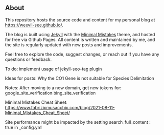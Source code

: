## About
This repository hosts the source code and content for my personal blog at https://weevil-see.github.io/.

The blog is built using [Jekyll](https://jekyllrb.com/) with the [Minimal Mistakes](https://mmistakes.github.io/minimal-mistakes/) theme, and hosted for free via Github Pages. All content is written and maintained by me, and the site is regularly updated with new posts and improvements.

Feel free to explore the code, suggest changes, or reach out if you have any questions or feedback.

To do:
implement usage of jekyll-seo-tag plugin

Ideas for posts:
Why the CO1 Gene is not suitable for Species Delimitation

Notes:
After moving to a new domain, get new tokens for:
google_site_verification
bing_site_verification

Minimal Mistakes Cheat Sheet:\
https://www.fabriziomusacchio.com/blog/2021-08-11-Minimal_Mistakes_Cheat_Sheet/


Site performance might be impacted by the setting
search_full_content      : true
in _config.yml
